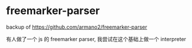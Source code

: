 # freemarker-parser
backup of https://github.com/armano2/freemarker-parser

有人做了一个 js 的 freemarker parser,
我尝试在这个基础上做一个 interpreter